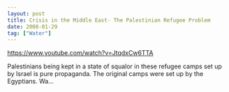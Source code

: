 ```yaml
---
layout: post
title: Crisis in the Middle East- The Palestinian Refugee Problem
date: 2008-01-29
tag: ["Water"]
---
```


https://www.youtube.com/watch?v=JtqdxCw6TTA  

Palestinians being kept in a state of squalor in these refugee camps set up by Israel is pure propaganda. The original camps were set up by the Egyptians. Wa...